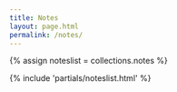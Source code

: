 ```yaml
---
title: Notes
layout: page.html
permalink: /notes/
---
```


{% assign noteslist = collections.notes %}

{% include 'partials/noteslist.html' %}
